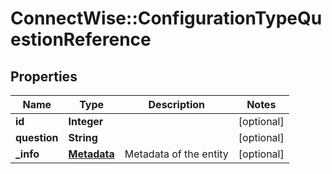 # ConnectWise::ConfigurationTypeQuestionReference

## Properties
Name | Type | Description | Notes
------------ | ------------- | ------------- | -------------
**id** | **Integer** |  | [optional] 
**question** | **String** |  | [optional] 
**_info** | [**Metadata**](Metadata.md) | Metadata of the entity | [optional] 


